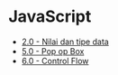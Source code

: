 # JavaScript

- [2.0 - Nilai dan tipe data](/2.0/tipedata.md)
- [5.0 - Pop op Box](/5.0/popup-box.md)
- [6.0 - Control Flow](/6.0/controlflow.md)
